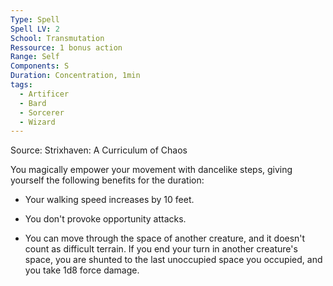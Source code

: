 ```yaml
---
Type: Spell
Spell LV: 2
School: Transmutation
Ressource: 1 bonus action
Range: Self
Components: S
Duration: Concentration, 1min
tags:
  - Artificer
  - Bard
  - Sorcerer
  - Wizard
---
```

Source: Strixhaven: A Curriculum of Chaos

You magically empower your movement with dancelike steps, giving yourself the following benefits for the duration:

- Your walking speed increases by 10 feet.

- You don't provoke opportunity attacks.

- You can move through the space of another creature, and it doesn't count as difficult terrain. If you end your turn in another creature's space, you are shunted to the last unoccupied space you occupied, and you take 1d8 force damage.
